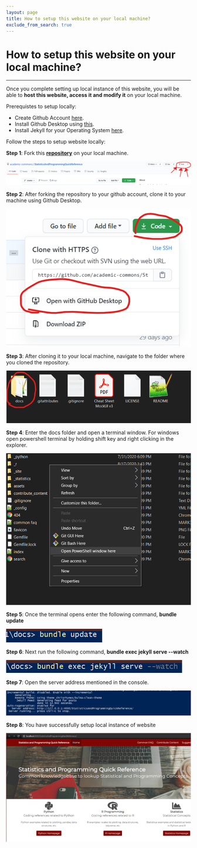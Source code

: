 ```yaml
---
layout: page
title: How to setup this website on your local machine?
exclude_from_search: true
---
```


# How to setup this website on your local machine?

------------------------------------------------------

Once you complete setting up local instance of this website, you will be able to **host this website, access it and modify it** on your local machine. 

Prerequistes to setup locally:
- Create Github Account [here](https://github.com/join?ref_cta=Sign+up&ref_loc=header+logged+out&ref_page=%2F&source=header-home).
- Install Github Desktop using [this](https://desktop.github.com/).
- Install Jekyll for your Operating System [here](https://jekyllrb.com/docs/installation/#guides).

Follow the steps to setup website locally:

**Step 1**:  Fork this <b><a href = "https://github.com/academic-commons/StatisticsAndProgrammingQuickReference" target="_blank">repository</a></b> on your local machine.

![fork](fork.png)

**Step 2**: After forking the repository to your github account, clone it to your machine using Github Desktop.

![github_desktop](github_desktop.png)

**Step 3**: After cloning it to your local machine, navigate to the folder where you cloned the repository.

![repo](repo.png)

**Step 4**: Enter the docs folder and open a terminal window. For windows open powershell terminal by holding shift key and right clicking in the explorer.

![powershell](powershell.png)

**Step 5**: Once the terminal opens enter the following command, **bundle update**

![bundle_update](bundle_update.png)

**Step 6**: Next run the following command, **bundle exec jekyll serve --watch**

![web_server](web_server.png)

**Step 7**: Open the server address mentioned in the console.

![success](success.png)

**Step 8**: You have successfully setup local instance of website

![website](website.png)